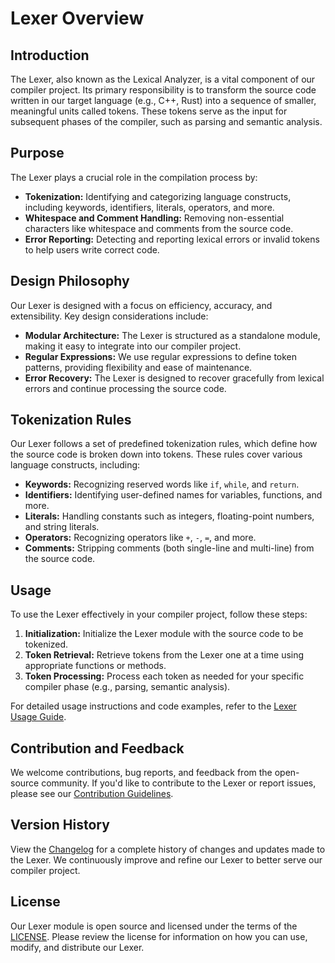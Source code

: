 # Lexer Overview

## Introduction

The Lexer, also known as the Lexical Analyzer, is a vital component of our compiler project. Its primary responsibility is to transform the source code written in our target language (e.g., C++, Rust) into a sequence of smaller, meaningful units called tokens. These tokens serve as the input for subsequent phases of the compiler, such as parsing and semantic analysis.

## Purpose

The Lexer plays a crucial role in the compilation process by:

- **Tokenization:** Identifying and categorizing language constructs, including keywords, identifiers, literals, operators, and more.
- **Whitespace and Comment Handling:** Removing non-essential characters like whitespace and comments from the source code.
- **Error Reporting:** Detecting and reporting lexical errors or invalid tokens to help users write correct code.

## Design Philosophy

Our Lexer is designed with a focus on efficiency, accuracy, and extensibility. Key design considerations include:

- **Modular Architecture:** The Lexer is structured as a standalone module, making it easy to integrate into our compiler project.
- **Regular Expressions:** We use regular expressions to define token patterns, providing flexibility and ease of maintenance.
- **Error Recovery:** The Lexer is designed to recover gracefully from lexical errors and continue processing the source code.

## Tokenization Rules

Our Lexer follows a set of predefined tokenization rules, which define how the source code is broken down into tokens. These rules cover various language constructs, including:

- **Keywords:** Recognizing reserved words like `if`, `while`, and `return`.
- **Identifiers:** Identifying user-defined names for variables, functions, and more.
- **Literals:** Handling constants such as integers, floating-point numbers, and string literals.
- **Operators:** Recognizing operators like `+`, `-`, `=`, and more.
- **Comments:** Stripping comments (both single-line and multi-line) from the source code.

## Usage

To use the Lexer effectively in your compiler project, follow these steps:

1. **Initialization:** Initialize the Lexer module with the source code to be tokenized.
2. **Token Retrieval:** Retrieve tokens from the Lexer one at a time using appropriate functions or methods.
3. **Token Processing:** Process each token as needed for your specific compiler phase (e.g., parsing, semantic analysis).

For detailed usage instructions and code examples, refer to the [Lexer Usage Guide](usage.md).

## Contribution and Feedback

We welcome contributions, bug reports, and feedback from the open-source community. If you'd like to contribute to the Lexer or report issues, please see our [Contribution Guidelines](contributing.md).

## Version History

View the [Changelog](changelog.md) for a complete history of changes and updates made to the Lexer. We continuously improve and refine our Lexer to better serve our compiler project.

## License

Our Lexer module is open source and licensed under the terms of the [LICENSE](../../LICENSE). Please review the license for information on how you can use, modify, and distribute our Lexer.

